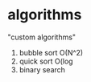 # algorithms
"custom algorithms"
1) bubble sort O(N^2)  
2) quick sort O(log           
3) binary search       
                 
             
   
         
     
  
            
           
     
    
       
        
    
  
  
